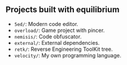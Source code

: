 ## Projects built with equilibrium
* `5ed/`: Modern code editor.
* `overload/`: Game project with pincer.
* `nemisis/`: Code obfuscator.
* `external/`: External dependencies.
* `retk/`: Reverse Engineering ToolKit tree.
* `velocity/`: My own programming language.